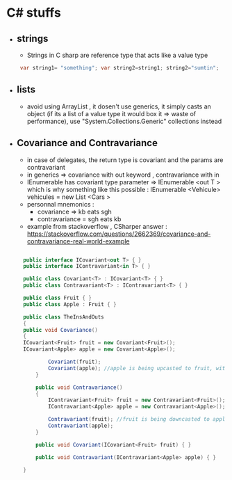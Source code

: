 # C# stuffs

- ## strings
  - Strings in C sharp are reference type that acts like a value type
  ```c#
   var string1= "something"; var string2=string1; string2="sumtin";         // string1="something" et string2="sumtin"
  ```
- ## lists

  - avoid using ArrayList , it dosen't use generics, it simply casts an object (if its a list of a value type it would box it => waste of performance), use "System.Collections.Generic" collections instead

- ## Covariance and Contravariance

  - in case of delegates, the return type is covariant and the params are contravariant
  - in generics => covariance with out keyword , contravariance with in
  - IEnumerable has covariant type parameter => IEnumerable \<out T > which is why something like this possible : IEnumerable \<Vehicule> vehicules = new List \<Cars >
  - personnal mnemonics :
    - covariance => kb eats sgh
    - contravariance = sgh eats kb
  - example from stackoverflow , CSharper answer :
    https://stackoverflow.com/questions/2662369/covariance-and-contravariance-real-world-example

  ```c#

    public interface ICovariant<out T> { }
    public interface IContravariant<in T> { }

    public class Covariant<T> : ICovariant<T> { }
    public class Contravariant<T> : IContravariant<T> { }

    public class Fruit { }
    public class Apple : Fruit { }

    public class TheInsAndOuts
    {
    public void Covariance()
    {
    ICovariant<Fruit> fruit = new Covariant<Fruit>();
    ICovariant<Apple> apple = new Covariant<Apple>();

            Covariant(fruit);
            Covariant(apple); //apple is being upcasted to fruit, without the out keyword this will not compile
        }

        public void Contravariance()
        {
            IContravariant<Fruit> fruit = new Contravariant<Fruit>();
            IContravariant<Apple> apple = new Contravariant<Apple>();

            Contravariant(fruit); //fruit is being downcasted to apple, without the in keyword this will not compile
            Contravariant(apple);
        }

        public void Covariant(ICovariant<Fruit> fruit) { }

        public void Contravariant(IContravariant<Apple> apple) { }

    }
  ```
